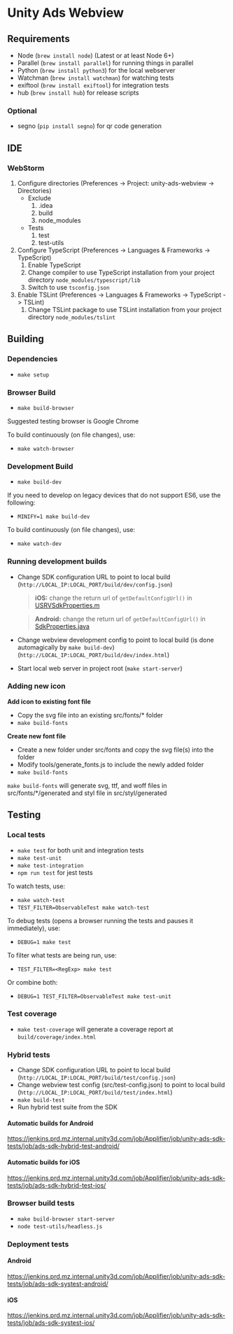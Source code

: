 # Unity Ads Webview

## Requirements

- Node (`brew install node`) (Latest or at least Node 6+)
- Parallel (`brew install parallel`) for running things in parallel
- Python (`brew install python3`) for the local webserver
- Watchman (`brew install watchman`) for watching tests
- exiftool (`brew install exiftool`) for integration tests
- hub (`brew install hub`) for release scripts

### Optional

- segno (`pip install segno`) for qr code generation

## IDE

### WebStorm

1. Configure directories (Preferences -> Project: unity-ads-webview -> Directories)
	- Exclude
		1. .idea
		2. build
		3. node_modules
	- Tests
		1. test
		2. test-utils
2. Configure TypeScript (Preferences -> Languages & Frameworks -> TypeScript)
	1. Enable TypeScript
	2. Change compiler to use TypeScript installation from your project directory `node_modules/typescript/lib`
	3. Switch to use `tsconfig.json`
3. Enable TSLint (Preferences -> Languages & Frameworks -> TypeScript -> TSLint)
	1. Change TSLint package to use TSLint installation from your project directory `node_modules/tslint`

## Building

### Dependencies

- `make setup`

### Browser Build

- `make build-browser`

Suggested testing browser is Google Chrome

To build continuously (on file changes), use:

- `make watch-browser`

### Development Build

- `make build-dev`

If you need to develop on legacy devices that do not support ES6, use the following:

- `MINIFY=1 make build-dev`

To build continuously (on file changes), use:

- `make watch-dev`

### Running development builds

- Change SDK configuration URL to point to local build (`http://LOCAL_IP:LOCAL_PORT/build/dev/config.json`)
  >**iOS:** change the return url of `getDefaultConfigUrl()` in [USRVSdkProperties.m](https://github.com/Applifier/unity-ads-ios/blob/master/UnityServices/Core/Properties/USRVSdkProperties.m)

  >**Android:** change the return url of `getDefaultConfigUrl()` in [SdkProperties.java](https://github.com/Applifier/unity-ads-android/blob/master/lib/src/main/java/com/unity3d/services/core/properties/SdkProperties.java)
- Change webview development config to point to local build (is done automagically by `make build-dev`) (`http://LOCAL_IP:LOCAL_PORT/build/dev/index.html`)
- Start local web server in project root (`make start-server`)

### Adding new icon
 **Add icon to existing font file**
 - Copy the svg file into an existing src/fonts/* folder
 - `make build-fonts`

 **Create new font file**
 - Create a new folder under src/fonts and copy the svg file(s) into the folder
 - Modify tools/generate_fonts.js to include the newly added folder
 - `make build-fonts`

`make build-fonts` will generate svg, ttf, and woff files in src/fonts/*/generated and styl file in src/styl/generated

## Testing

### Local tests

- `make test` for both unit and integration tests
- `make test-unit`
- `make test-integration`
- `npm run test` for jest tests

To watch tests, use:

- `make watch-test`
- `TEST_FILTER=ObservableTest make watch-test`

To debug tests (opens a browser running the tests and pauses it immediately), use:

- `DEBUG=1 make test`

To filter what tests are being run, use:

- `TEST_FILTER=<RegExp> make test`

Or combine both:

- `DEBUG=1 TEST_FILTER=ObservableTest make test-unit`

### Test coverage

- `make test-coverage` will generate a coverage report at `build/coverage/index.html`

### Hybrid tests

- Change SDK configuration URL to point to local build (`http://LOCAL_IP:LOCAL_PORT/build/test/config.json`)
- Change webview test config (src/test-config.json) to point to local build (`http://LOCAL_IP:LOCAL_PORT/build/test/index.html`)
- `make build-test`
- Run hybrid test suite from the SDK

#### Automatic builds for Android

https://jenkins.prd.mz.internal.unity3d.com/job/Applifier/job/unity-ads-sdk-tests/job/ads-sdk-hybrid-test-android/

#### Automatic builds for iOS

https://jenkins.prd.mz.internal.unity3d.com/job/Applifier/job/unity-ads-sdk-tests/job/ads-sdk-hybrid-test-ios/

### Browser build tests

- `make build-browser start-server`
- `node test-utils/headless.js`

### Deployment tests

#### Android
https://jenkins.prd.mz.internal.unity3d.com/job/Applifier/job/unity-ads-sdk-tests/job/ads-sdk-systest-android/

#### iOS
https://jenkins.prd.mz.internal.unity3d.com/job/Applifier/job/unity-ads-sdk-tests/job/ads-sdk-systest-ios/

